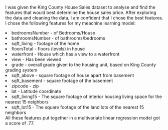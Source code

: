 I was given the King County House Sales dataset to analyse and find the features that would best determine the house sales price.  After exploring the data and cleaning the data, I am confident that I chose the best features.
I chose the following features for my meachine learning model:
<li>bedroomsNumber - of Bedrooms/House
<li>bathroomsNumber - of bathrooms/bedrooms
<li>sqft_living - footage of the home
<li>floorsTotal - floors (levels) in house
<li>waterfront - House which has a view to a waterfront
<li>view - Has been viewed
<li>grade - overall grade given to the housing unit, based on King County grading system
<li>sqft_above - square footage of house apart from basement
<li>sqft_basement - square footage of the basement
<li>zipcode - zip
<li>lat - Latitude coordinate
<li>sqft_living15 - The square footage of interior housing living space for the nearest 15 neighbors
<li>sqft_lot15 - The square footage of the land lots of the nearest 15 neighbors</li>
All these features put together in a multivariate linear regression model got a score of .77.
